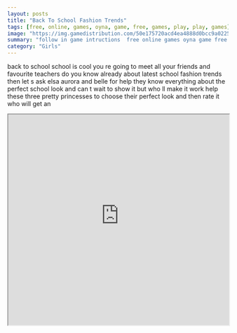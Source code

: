 ```yaml
---
layout: posts
title: "Back To School Fashion Trends"
tags: [free, online, games, oyna, game, free, games, play, play, games]
image: "https://img.gamedistribution.com/50e175720acd4ea4888d0bcc9a022562.jpg"
summary: "follow in game intructions  free online games oyna game free games play play games"
category: "Girls"
---
```


back to school school is cool you re going to meet all your friends and favourite teachers do you know already about latest school fashion trends then let s ask elsa aurora and belle for help they know everything about the perfect school look and can t wait to show it but who ll make it work help these three pretty princesses to choose their perfect look and then rate it who will get an

<iframe width="100%" height="480px;" src="https://html5.gamedistribution.com/50e175720acd4ea4888d0bcc9a022562/"></iframe>